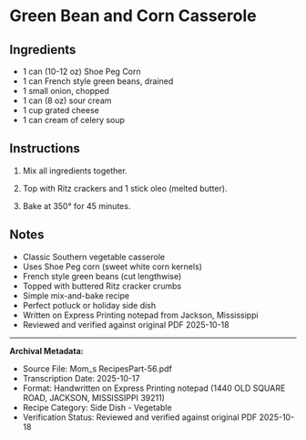 # Green Bean and Corn Casserole

## Ingredients

- 1 can (10-12 oz) Shoe Peg Corn
- 1 can French style green beans, drained
- 1 small onion, chopped
- 1 can (8 oz) sour cream
- 1 cup grated cheese
- 1 can cream of celery soup

## Instructions

1. Mix all ingredients together.

2. Top with Ritz crackers and 1 stick oleo (melted butter).

3. Bake at 350° for 45 minutes.

## Notes

- Classic Southern vegetable casserole
- Uses Shoe Peg corn (sweet white corn kernels)
- French style green beans (cut lengthwise)
- Topped with buttered Ritz cracker crumbs
- Simple mix-and-bake recipe
- Perfect potluck or holiday side dish
- Written on Express Printing notepad from Jackson, Mississippi
- Reviewed and verified against original PDF 2025-10-18

---

**Archival Metadata:**
- Source File: Mom_s RecipesPart-56.pdf
- Transcription Date: 2025-10-17
- Format: Handwritten on Express Printing notepad (1440 OLD SQUARE ROAD, JACKSON, MISSISSIPPI 39211)
- Recipe Category: Side Dish - Vegetable
- Verification Status: Reviewed and verified against original PDF 2025-10-18
